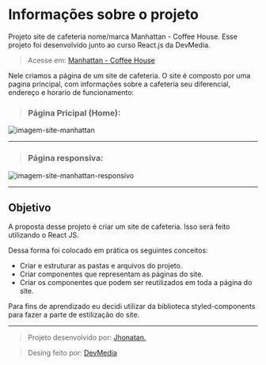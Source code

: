 # Informações sobre o projeto

Projeto site de cafeteria nome/marca Manhattan - Coffee House.
Esse projeto foi desenvolvido junto ao curso React.js da DevMedia.

> Acesse em: [Manhattan - Coffee House](https://projeto-manhattan-coffe.vercel.app/ "Projeto Manhattan - Coffee House")

Nele criamos a página de um site de cafeteria. O site é composto por uma pagina principal, com informações sobre a cafeteria seu diferencial, endereço e horario de funcionamento:

> ### Página Pricipal (Home):

![imagem-site-manhattan](https://github.com/Jhonatan-777/projeto-manhattan-coffe/assets/155544904/89cc8b49-62a8-4d45-b347-796db1f7d1d3)

---

> ### Página responsiva:

![imagem-site-manhattan-responsivo](https://github.com/Jhonatan-777/projeto-manhattan-coffe/assets/155544904/20089111-8c9f-469f-ac37-9565679ab076)

---

## Objetivo

A proposta desse projeto é criar um site de cafeteria. Isso será feito utilizando o React JS.

Dessa forma foi colocado em prática os seguintes conceitos:

- Criar e estruturar as pastas e arquivos do projeto.
- Criar componentes que representam as páginas do site.
- Criar os componentes que podem ser reutilizados em toda a página do site.

Para fins de aprendizado eu decidi utilizar da biblioteca styled-components para fazer a parte de estilização do site.

---

> Projeto desenvolvido por: [Jhonatan.](https://github.com/Jhonatan-777/ "Github Jhonatan Silva")

> Desing feito por: [DevMedia](https://www.devmedia.com.br/ "Escola de Programação")
